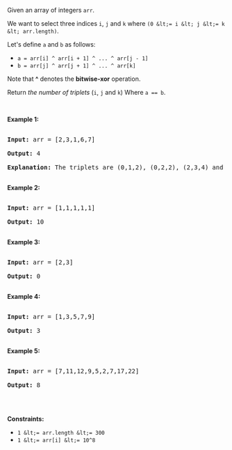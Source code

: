 Given an array of&nbsp;integers `` arr ``.

We want to select three indices `` i ``, `` j `` and `` k `` where `` (0 &lt;= i &lt; j &lt;= k &lt; arr.length) ``.

Let's define `` a `` and `` b `` as follows:

*   `` a = arr[i] ^ arr[i + 1] ^ ... ^ arr[j - 1] ``
*   `` b = arr[j] ^ arr[j + 1] ^ ... ^ arr[k] ``

Note that __^__ denotes the __bitwise-xor__ operation.

Return _the number of triplets_ (`` i ``, `` j `` and `` k ``) Where `` a == b ``.

&nbsp;

__Example 1:__

<pre>
<strong>Input:</strong> arr = [2,3,1,6,7]
<strong>Output:</strong> 4
<strong>Explanation:</strong> The triplets are (0,1,2), (0,2,2), (2,3,4) and (2,4,4)
</pre>

__Example 2:__

<pre>
<strong>Input:</strong> arr = [1,1,1,1,1]
<strong>Output:</strong> 10
</pre>

__Example 3:__

<pre>
<strong>Input:</strong> arr = [2,3]
<strong>Output:</strong> 0
</pre>

__Example 4:__

<pre>
<strong>Input:</strong> arr = [1,3,5,7,9]
<strong>Output:</strong> 3
</pre>

__Example 5:__

<pre>
<strong>Input:</strong> arr = [7,11,12,9,5,2,7,17,22]
<strong>Output:</strong> 8
</pre>

&nbsp;

__Constraints:__

*   `` 1 &lt;= arr.length &lt;= 300 ``
*   `` 1 &lt;= arr[i] &lt;= 10^8 ``